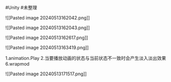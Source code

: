 
#Unity #未整理 


![[Pasted image 20240513162042.png]]

![[Pasted image 20240513162043.png]]


![[Pasted image 20240513162617.png]]


![[Pasted image 20240513163419.png]]


1.animation.Play
2.当要播放动画的状态与当前状态不一致时会产生淡入淡出效果
6.wrapmod

![[Pasted image 20240513171517.png]]


